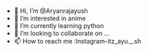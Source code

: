 - 👋 Hi, I’m @Aryanrajayush
- 👀 I’m interested in anime
- 🌱 I’m currently learning python
- 💞️ I’m looking to collaborate on ...
- 📫 How to reach me :Instagram-itz_ayu._.sh

<!---
Aryanrajayush/Aryanrajayush is a ✨ special ✨ repository because its `README.md` (this file) appears on your GitHub profile.
You can click the Preview link to take a look at your changes.
--->
